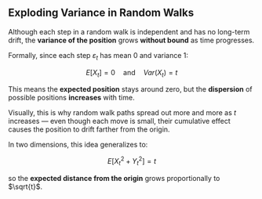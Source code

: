 ## Exploding Variance in Random Walks

Although each step in a random walk is independent and has no long-term drift, the **variance of the position** grows **without bound** as time progresses.

Formally, since each step $\varepsilon_t$ has mean 0 and variance 1:

$$
E[X_t] = 0 \quad \text{and} \quad Var(X_t) = t
$$

This means the **expected position** stays around zero, but the **dispersion**  of possible positions **increases** with time.

Visually, this is why random walk paths spread out more and more as $t$ increases — even though each move is small, their cumulative effect causes the position to drift farther from the origin.

In two dimensions, this idea generalizes to:

$$
E[X_t^2 + Y_t^2] = t
$$

so the **expected distance from the origin** grows proportionally to $\sqrt{t}$.
